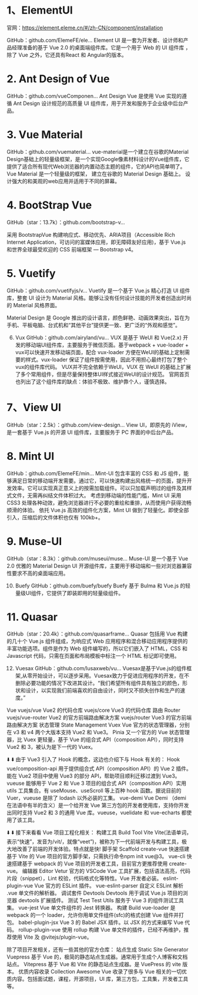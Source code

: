# 1、ElementUI

官网：https://element.eleme.cn/#/zh-CN/component/installation

GitHub：github.com/ElemeFE/ele…
Element UI 是一套为开发者、设计师和产品经理准备的基于 Vue 2.0 的桌面端组件库。它是一个用于 Web 的 UI 组件库 ，除了 Vue 之外，它还具有React 和 Angular的版本。

# 2. Ant Design of Vue
GitHub：github.com/vueComponen…
Ant Design Vue 是使用 Vue 实现的遵循 Ant Design 设计规范的高质量 UI 组件库，用于开发和服务于企业级中后台产品。

# 3. Vue Material
GitHub：github.com/vuematerial…
vue-material是一个建立在谷歌的Material Design基础上的轻量级框架，是一个实现Google像素材料设计的Vue组件库，它提供了适合所有现代Web浏览器的内置动态主题的组件，它的API也简单明了。
Vue Material 是一个轻量级的框架， 建立在谷歌的 Material Design 基础上。 设计强大的和美观的web应用并适用于不同的屏幕。

# 4. BootStrap Vue
GitHub（star：13.7k）：github.com/bootstrap-v…

采用 BootstrapVue 构建响应式、移动优先、ARIA项目（Accessible Rich Internet Application，可访问的富媒体应用，即无障碍友好应用)，基于 Vue.js 和世界全球最受欢迎的 CSS 前端框架 — Bootstrap v4。

# 5. Vuetify
GitHub：github.com/vuetifyjs/v…
Vuetify 是一个基于 Vue.js 精心打造 UI 组件库，整套 UI 设计为 Material 风格。能够让没有任何设计技能的开发者创造出时尚的 Material 风格界面。

Material Design 是 Google 推出的设计语言，颜色鲜艳、动画效果突出，旨在为手机、平板电脑、台式机和“其他平台”提供更一致、更广泛的“外观和感觉”。

6. Vux
GitHub：github.com/airyland/vu…
VUX 是基于 WeUI 和 Vue(2.x) 开发的移动端UI组件库，主要服务于微信页面。基于webpack + vue-loader + vux可以快速开发移动端页面，配合 vux-loader 方便在WeUI的基础上定制需要的样式。vux-loader 保证了组件按需使用，因此不用担心最终打包了整个vux的组件库代码。
VUX并不完全依赖于WeUI，VUX 在 WeUI 的基础上扩展了多个常用组件，但是尽量保持整体UI样式接近WeUI的设计规范。
官网首页也列出了这个组件库的缺点：体验不极致、维护靠个人，谨慎选择。

# 7、View UI
GitHub（star：2.5k）：github.com/view-design…
View UI，即原先的 iView，是一套基于 Vue.js 的开源 UI 组件库，主要服务于 PC 界面的中后台产品。

# 8. Mint UI
GitHub：github.com/ElemeFE/min…
Mint-UI 包含丰富的 CSS 和 JS 组件，能够满足日常的移动端开发需要。通过它，可以快速构建出风格统一的页面，提升开发效率。它可以实现真正意义上的按需加载组件。可以只加载声明过的组件及其样式文件，无需再纠结文件体积过大。
考虑到移动端的性能门槛，Mint UI 采用 CSS3 处理各种动效，避免浏览器进行不必要的重绘和重排，从而使用户获得流畅顺滑的体验。
依托 Vue.js 高效的组件化方案，Mint UI 做到了轻量化。即使全部引入，压缩后的文件体积也仅有 100kb+。

# 9. Muse-UI
GitHub（star：8.3k）：github.com/museui/muse…
Muse-UI 是一个基于 Vue 2.0 优雅的 Material Design UI 开源组件库，主要用于移动端和一些对浏览器兼容性要求不高的桌面端应用。

10. Buefy
GitHub：github.com/buefy/buefy
Buefy 基于 Bulma 和 Vue.js 的轻量级UI组件，它提供了即装即用的轻量级组件。

# 11. Quasar
GitHub（star：20.4k）：github.com/quasarframe…
Quasar 包括用 Vue 构建的几十个 Vue.js 组件组成，为响应式 Web 应用程序和混合移动应用程序提供的丰富功能选项。组件是作为 Web 组件编写的，所以它们嵌入了 HTML，CSS 和 Javascript 代码，只需在页面和布局模板中标注一个 HTML 标记即可使用。

12. Vuesax
GitHub：github.com/lusaxweb/vu…
Vuesax是基于Vue.js的组件框架,从零开始设计，可以逐步采用。Vuesax致力于促进应用程序的开发，在不删除必要功能的情况下改进其设计。“我们希望所有组件具有独立的颜色，形状和设计，以实现我们前端喜欢的自由设计，同时又不损失创作和生产的速度。”



Vue
vuejs/vue
Vue2 的代码仓库
vuejs/core
Vue3 的代码仓库
路由 Router
vuejs/vue-router
Vue2 的官方前端路由解决方案
vuejs/router
Vue3 的官方前端路由解决方案
状态管理 State Management
Vuex
Vue 官方的状态管理器，分别在 v3 和 v4 两个大版本支持 Vue2 和 Vue3。
Pinia
又一个官方的 Vue 状态管理器，比 Vuex 更轻量，基于 Vue 的组合式 API（composition API），同时支持 Vue2 和 3，被认为是下一代的 Vuex。

⬇️
⬇️
由于 Vue3 引入了 Hook 的概念，这边也介绍下与 Hook 有关的：
Hook
vue/composition-api
用于提供组合式 API（composition API）的 Vue 2 插件。能在 Vue2 项目中使用 Vue3 的部分 API，帮助项目顺利迁移过渡到 Vue3。
vueuse
能够用于 Vue 2 和 Vue 3 项目的组合式 API（composition API）实用 utils 工具集合。有 useMouse、useScroll 等上百种 hook 函数。据说目前的 Vuer，vueuse 是除了 lodash 以外必装的工集。
vue-demi
Vue Demi （demi 在法语中有半的含义）是一个给开发 Vue 第三方包的开发者使用库，支持你开发出同时支持 Vue2 和 3 的通用 Vue 库。vueuse，vuelidate 和 vue-echarts 都使用了该工具。

⬇️
⬇️
接下来看看 Vue 项目工程化相关：
构建工具 Build Tool
Vite
Vite(法语单词，表示“快速”，发音为/vit/，就像“veet”)，被称为下一代前端开发与构建工具，极大地改善了前端的开发体验。特点就是快!
脚手架 Scaffold
create-vue
快速搭建基于 Vite 的 Vue 项目的官方脚手架，只需执行命令npm init vue@3。
vue-cli
快速搭建基于 webpack 的 Vue 项目的开发者工具，目前官方更推荐使用 create-vue。
编辑器 Editor
Vetur
官方的 VSCode Vue 工具扩展，包括语法高亮，代码片段（snippet），Lint 校验，代码格式化等特性。Vue 开发者必装。
eslint-plugin-vue
Vue 官方的 ESLint 插件。
vue-eslint-parser
自定义 ESLint 解析 .vue 单文件的解析器。
调试套件 Devtools
Devtools
用于调试 Vue.js 项目的浏览器 devtools 扩展插件。
测试 Test
Test Utils
服务于 Vue 3 的组件测试工具集。
vue-jest
Vue 单文件组件的 Jest 转换器。
构建 Build
vue-loader
是 webpack 的一个 loader，允许你用单文件组件(sfc)的格式创建 Vue 组件并打包。
babel-plugin-jsx
Vue 3 的 Babel JSX 插件。以 JSX 的方式来编写 Vue 代码。
rollup-plugin-vue
使用 rollup 构建 Vue 单文件的插件，已经不再维护，推荐使用 Vite 及 @vitejs/plugin-vue。



除了项目开发相关，还有一些其他的官方仓库：
站点生成 Static Site Generator
Vuepress
基于 Vue 的，极简的静态站点生成器。通常用于生成个人博客和文档站点。
Vitepress
基于 Vue 和 Vite 的静态站点生成器。是 VuePress 的 vite 版本。
优质内容收录 Collection
Awesome Vue
收录了很多与 Vue 相关的一切优质内容。包括面试题，课程，开源项目，UI 库，第三方包，工具集，开发者工具等。

